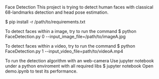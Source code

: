Face Detection
This project is trying to detect human faces with classical 68-landmarks detection and head pose estimation.


$ pip install -r /path/to/requirements.txt

To detect faces within a image, try to run the command
$ python FaceDetection.py 0 --input_image_file=/path/to/imageA.jpg


To detect faces within a video, try to run the command
$ python FaceDetection.py 1 --input_video_file=path/to/videoA.mp4


To run the detection algorithm with an web-camera
Use jupyter notebook under a python enviroment with all required libs
$ jupyter notebook
Open demo.ipynb to test its performance. 


